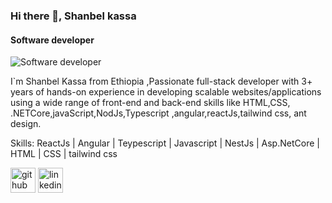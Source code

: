 ### Hi there 👋,  Shanbel kassa
#### Software developer
![Software developer](https://media-exp1.licdn.com/dms/image/C4E03AQHho5YmOd4K9g/profile-displayphoto-shrink_800_800/0/1622108009638?e=1654128000&v=beta&t=FvQml8Bk-N6LFCQIXgGYqUrL1ED8fS3dwyc0y4WsnvE)

I`m Shanbel Kassa from Ethiopia ,Passionate full-stack developer with 3+ years of hands-on experience in developing scalable websites/applications using a wide range of front-end and back-end skills like HTML,CSS, .NETCore,javaScript,NodJs,Typescript ,angular,reactJs,tailwind css, ant design.

Skills: ReactJs | Angular | Teypescript | Javascript | NestJs | Asp.NetCore | HTML | CSS | tailwind css



[<img src='https://cdn.jsdelivr.net/npm/simple-icons@3.0.1/icons/github.svg' alt='github' height='40'>](https://github.com/shanbel-kassa)  [<img src='https://cdn.jsdelivr.net/npm/simple-icons@3.0.1/icons/linkedin.svg' alt='linkedin' height='40'>](https://www.linkedin.com/in/shanbel-kassa/)  

